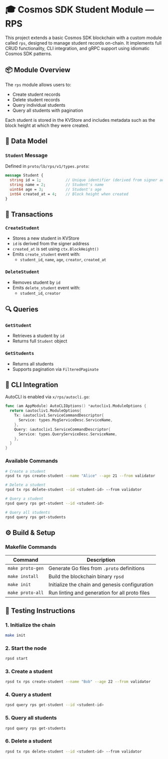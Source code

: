 # 🎓 Cosmos SDK Student Module — RPS

This project extends a basic Cosmos SDK blockchain with a custom module called `rps`, designed to manage student records on-chain. It implements full CRUD functionality, CLI integration, and gRPC support using idiomatic Cosmos SDK patterns.

## 📦 Module Overview

The `rps` module allows users to:

- Create student records
- Delete student records
- Query individual students
- Query all students with pagination

Each student is stored in the KVStore and includes metadata such as the block height at which they were created.

## 🧱 Data Model

### `Student` Message

Defined in `proto/lb/rps/v1/types.proto`:

```proto
message Student {
  string id = 1;           // Unique identifier (derived from signer address)
  string name = 2;         // Student's name
  uint64 age = 3;          // Student's age
  int64 created_at = 4;    // Block height when created
}
```

## 🔁 Transactions

### `CreateStudent`

- Stores a new student in KVStore
- `id` is derived from the signer address
- `created_at` is set using `ctx.BlockHeight()`
- Emits `create_student` event with:
  - `student_id`, `name`, `age`, `creator`, `created_at`

### `DeleteStudent`

- Removes student by `id`
- Emits `delete_student` event with:
  - `student_id`, `creator`

## 🔍 Queries

### `GetStudent`

- Retrieves a student by `id`
- Returns full `Student` object

### `GetStudents`

- Returns all students
- Supports pagination via `FilteredPaginate`


## 🧪 CLI Integration

AutoCLI is enabled via `x/rps/autocli.go`:

```go
func (am AppModule) AutoCLIOptions() *autocliv1.ModuleOptions {
  return &autocliv1.ModuleOptions{
    Tx: &autocliv1.ServiceCommandDescriptor{
      Service: types.MsgServiceDesc.ServiceName,
    },
    Query: &autocliv1.ServiceCommandDescriptor{
      Service: types.QueryServiceDesc.ServiceName,
    },
  }
}
```

### Available Commands

```bash
# Create a student
rpsd tx rps create-student --name "Alice" --age 21 --from validator

# Delete a student
rpsd tx rps delete-student --id <student-id> --from validator

# Query a student
rpsd query rps get-student --id <student-id>

# Query all students
rpsd query rps get-students
```

## ⚙️ Build & Setup

### Makefile Commands

| Command           | Description                                      |
|------------------|--------------------------------------------------|
| `make proto-gen` | Generate Go files from `.proto` definitions      |
| `make install`   | Build the blockchain binary `rpsd`               |
| `make init`      | Initialize the chain and genesis configuration   |
| `make proto-all` | Run linting and generation for all proto files   |

## 🧪 Testing Instructions

### 1. Initialize the chain

```bash
make init
```

### 2. Start the node

```bash
rpsd start
```

### 3. Create a student

```bash
rpsd tx rps create-student --name "Bob" --age 22 --from validator
```

### 4. Query a student

```bash
rpsd query rps get-student --id <student-id>
```

### 5. Query all students

```bash
rpsd query rps get-students
```

### 6. Delete a student

```bash
rpsd tx rps delete-student --id <student-id> --from validator
```